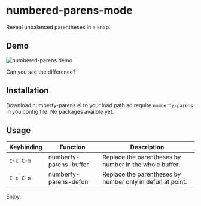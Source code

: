 # numbered-parens-mode

Reveal unbalanced parentheses in a snap.

## Demo

![numbered-parens demo](https://gitlab.com/marcofognog/numbered-parens/blob/master/demo.gif)

Can you see the difference?

## Installation

Download numberfy-parens.el to your load path ad require `numberfy-parens` in you config file. No packages availble yet.

## Usage

 Keybinding | Function                | Description                                               |
------------|-------------------------|-----------------------------------------------------------|
 `C-c C-m`  | numberfy-parens-buffer  | Replace the parentheses by number in the whole buffer.    |
 `C-c C-n`  | numberfy-parens-defun   | Replace the parentheses by number only in defun at point. |

Enjoy.